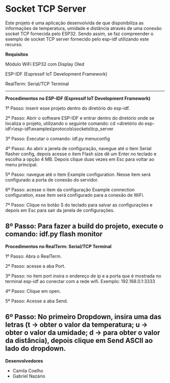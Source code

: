
Socket TCP Server
=============
Este projeto é uma aplicação desenvolvida de que disponibiliza as informações de temperatura, umidade e distância através de uma conexão socket TCP fornecida pelo ESP32. Sendo assim, se faz compreender o exemplo de socket TCP server fornecido pelo esp-idf utilizando este recurso.


**Requisitos**

Módulo WiFi ESP32 com Display Oled 

ESP-IDF (Espressif IoT Development Framework)

RealTerm: Serial/TCP Terminal

-------------


**Procedimentos no ESP-IDF (Espressif IoT Development Framework)**

1º Passo: inserir esse projeto dentro do diretório do esp-idf.

2º Passo: Abrir o software ESP-IDF e entrar dentro do diretório onde se localiza o projeto, utilizando o seguinte comando: cd <diretório do esp-idf>\esp-idf\examples\protocols\sockets\tcp_server

3º Passo: Executar o comando: idf.py menuconfig

4º Passo: Ao abrir a janela de configuração, navegue até o item Serial flasher config, depois acesse o item Flash size dê um Enter no teclado e escolha a opção 4 MB. Depois clique duas vezes em Esc para voltar ao menu principal. 

5º Passo: navegue até o item Example configuration. Nesse item será configurado a porta de conexão do servidor. 

6º Passo: acesse o item da configuração Example connection configuration, esse item será configurado para a conexão de WiFi. 

7º Passo: Clique no botão S do teclado para salvar as configurações e depois em Esc para sair da janela de configurações.

8º Passo: Para fazer a build do projeto, execute o comando: idf.py flash monitor
-------------


**Procedimentos no RealTerm: Serial/TCP Terminal**

1º Passo: Abra o RealTerm.

2º Passo: acesse a aba Port.

3º Passo: no item port insira o endereço de ip e a porta que é mostrada no terminal esp-idf ao conectar com a rede wifi. Exemplo: 192.168.0.1:3333

4º Passo: Clique em open.

5º Passo: Acesse a aba Send. 

6º Passo: No primeiro Dropdown, insira uma das letras (t -> obter o valor da temperatura; u -> obter o valor da umidade; d -> para obter o valor da distância), depois clique em Send ASCII ao lado do dropdown.
-------------
**Desenvolvedores**
* Camila Coelho
* Gabriel Nazário
